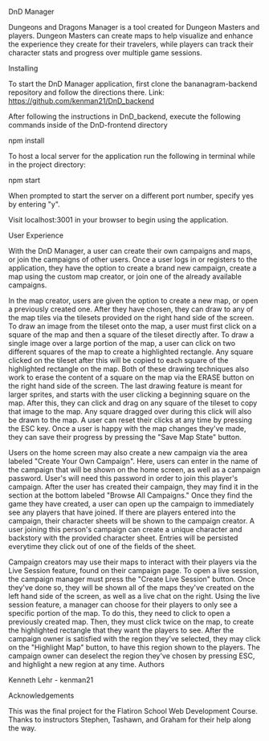 DnD Manager

Dungeons and Dragons Manager is a tool created for Dungeon Masters and players. Dungeon Masters can create maps to help visualize and enhance the experience they create for their travelers, while players can track their character stats and progress over multiple game sessions.

Installing

To start the DnD Manager application, first clone the bananagram-backend repository and follow the directions there. Link: https://github.com/kenman21/DnD_backend

After following the instructions in DnD_backend, execute the following commands inside of the DnD-frontend directory

npm install

To host a local server for the application run the following in terminal while in the project directory:

npm start

When prompted to start the server on a different port number, specify yes by entering "y".

Visit localhost:3001 in your browser to begin using the application.

User Experience

With the DnD Manager, a user can create their own campaigns and maps, or join the campaigns of other users. Once a user logs in or registers to the application, they have the option to create a brand new campaign, create a map using the custom map creator, or join one of the already available campaigns.

In the map creator, users are given the option to create a new map, or open a previously created one. After they have chosen, they can draw to any of the map tiles via the tilesets provided on the right hand side of the screen. To draw an image from the tileset onto the map, a user must first click on a square of the map and then a square of the tileset directly after. To draw a single image over a large portion of the map, a user can click on two different squares of the map to create a highlighted rectangle. Any square clicked on the tileset after this will be copied to each square of the highlighted rectangle on the map. Both of these drawing techniques also work to erase the content of a square on the map via the ERASE button on the right hand side of the screen. The last drawing feature is meant for larger sprites, and starts with the user clicking a beginning square on the map. After this, they can click and drag on any square of the tileset to copy that image to the map. Any square dragged over during this click will also be drawn to the map. A user can reset their clicks at any time by pressing the ESC key. Once a user is happy with the map changes they've made, they can save their progress by pressing the "Save Map State" button.

Users on the home screen may also create a new campaign via the area labeled "Create Your Own Campaign". Here, users can enter in the name of the campaign that will be shown on the home screen, as well as a campaign password. User's will need this password in order to join this player's campaign. After the user has created their campaign, they may find it in the section at the bottom labeled "Browse All Campaigns." Once they find the game they have created, a user can open up the campaign to immediately see any players that have joined. If there are players entered into the campaign, their character sheets will be shown to the campaign creator. A user joining this person's campaign can create a unique character and backstory with the provided character sheet. Entries will be persisted everytime they click out of one of the fields of the sheet.

Campaign creators may use their maps to interact with their players via the Live Session feature, found on their campaign page. To open a live session, the campaign manager must press the "Create Live Session" button. Once they've done so, they will be shown all of the maps they've created on the left hand side of the screen, as well as a live chat on the right. Using the live session feature, a manager can choose for their players to only see a specific portion of the map. To do this, they need to click to open a previously created map. Then, they must click twice on the map, to create the highlighted rectangle that they want the players to see. After the campaign owner is satisfied with the region they've selected, they may click on the "Highlight Map" button, to have this region shown to the players. The campaign owner can deselect the region they've chosen by pressing ESC, and highlight a new region at any time.
Authors

Kenneth Lehr - kenman21

Acknowledgements

This was the final project for the Flatiron School Web Development Course. Thanks to instructors Stephen, Tashawn, and Graham for their help along the way.
